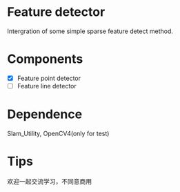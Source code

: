 # Feature detector
Intergration of some simple sparse feature detect method.

# Components
- [x] Feature point detector
- [ ] Feature line detector

# Dependence
Slam_Utility, OpenCV4(only for test)

# Tips
欢迎一起交流学习，不同意商用

